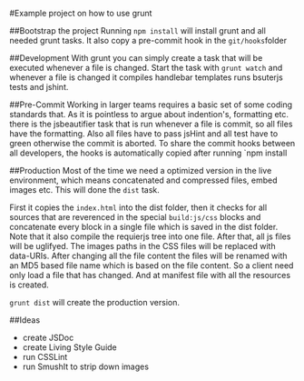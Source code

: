 #Example project on how to use grunt

##Bootstrap the project
Running `npm install` will install grunt and all needed grunt tasks.
It also copy a pre-commit hook in the `git/hooks`folder

##Development
With grunt you can simply create a task that will be executed whenever a file is changed.
Start the task with `grunt watch` and whenever a file is changed it compiles handlebar templates
runs bsuterjs tests and jshint.

##Pre-Commit
Working in larger teams requires a basic set of some coding standards that. As it is pointless to argue
about indention's, formatting etc. there is the jsbeautifier task that is run whenever a file is commit,
so all files have the formatting.
Also all files have to pass jsHint and all test have to green otherwise the commit is aborted.
To share the commit hooks between all developers, the hooks is automatically copied after running `npm install

##Production
Most of the time we need a optimized version in the live environment, which means concatenated and compressed files, embed images etc.
This will done the `dist` task.

First it copies the `index.html` into the dist folder, then it checks for all sources that are reverenced in
the special `build:js/css` blocks and concatenate every block in a single file which is saved in the dist folder.
Note that it also compile the requierjs tree into one file. After that, all js files will be uglifyed.
The images paths in the CSS files will be replaced with data-URIs.
After changing all the file content the files will be renamed with an MD5 based file name which is based on the file content.
So a client need only load a file that has changed. And at manifest file with all the resources is created.

`grunt dist` will create the production version.

##Ideas

* create JSDoc
* create Living Style Guide
* run CSSLint
* run SmushIt to strip down images
